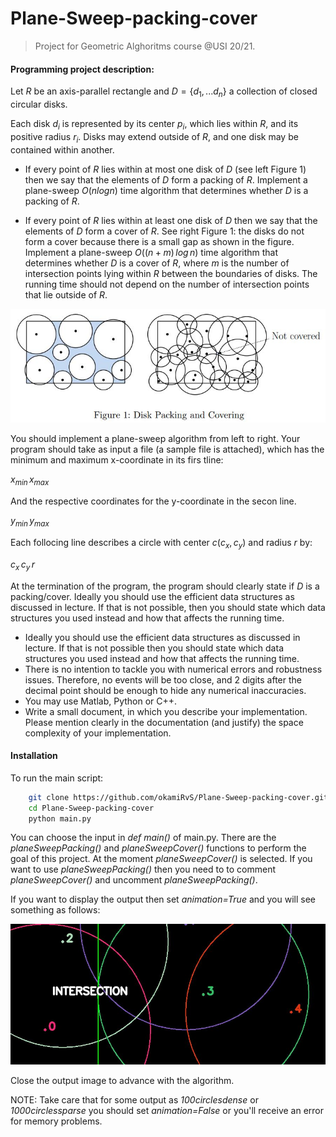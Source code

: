 # Plane-Sweep-packing-cover

> Project for Geometric Alghoritms course @USI 20/21. 

#### Programming project description:

Let $R$ be an axis-parallel rectangle and $D = \{d_1,...d_n\}$ a collection of closed circular disks.

Each disk $d_i$ is represented by its center $p_i$, which lies within $R$, and its positive radius $r_i$. Disks may extend outside of $R$, and one disk may be contained within another.

- If every point of $R$ lies within at most one disk of $D$ (see left Figure 1) then we say that the elements of $D$ form a packing of $R$. Implement a plane-sweep $O(n log n)$ time algorithm that determines whether $D$ is a packing of $R$.

- If every point of $R$ lies within at least one disk of $D$ then we say that the elements of $D$ form a cover of $R$. See right Figure 1: the disks do not form a cover because there is a small gap as shown in the figure. Implement a plane-sweep $O((n+m) \, log \, n)$ time algorithm that determines whether $D$ is a cover of $R$, where $m$ is the number of intersection points lying within $R$ between the boundaries of disks. The running time should not depend on the number of intersection points that lie outside of $R$.

![img](img/0.JPG)

You should implement a plane-sweep algorithm from left to right. Your program should take as input a file (a sample file is attached), which has the minimum and maximum x-coordinate in its firs tline:

$x_{min} \, x_{max}$

And the respective coordinates for the y-coordinate in the secon line.

$y_{min} \, y_{max}$

Each follocing line describes a circle with center $c(c_x, c_y)$ and radius $r$ by:

$c_x \, c_y \, r$

At the termination of the program, the program should clearly state if $D$ is a packing/cover. Ideally you should use the efficient data structures as discussed in lecture. If that is not possible, then you should state which data structures you used instead and how that affects the running
time.

- Ideally you should use the efficient data structures as discussed in lecture. If that is not possible then you should state which data structures you used instead and how that affects the running time.
- There is no intention to tackle you with numerical errors and robustness issues. Therefore, no events will be too close, and 2 digits after the decimal point should be enough to hide any numerical inaccuracies.
- You may use Matlab, Python or C++.
- Write a small document, in which you describe your implementation. Please mention clearly in the documentation (and justify) the space complexity of your implementation.

#### Installation
To run the main script:
```bash
	git clone https://github.com/okamiRvS/Plane-Sweep-packing-cover.git
	cd Plane-Sweep-packing-cover
	python main.py
```

You can choose the input in *def main()* of main.py. There are the *planeSweepPacking()* and *planeSweepCover()* functions to perform the goal of this project. At the moment *planeSweepCover()* is selected. If you want to use *planeSweepPacking()* then you need to to comment *planeSweepCover()* and uncomment *planeSweepPacking()*. 

If you want to display the output then set *animation=True* and you will see something as follows:

![img](img/1.JPG)

Close the output image to advance with the algorithm.

NOTE: Take care that for some output as *100circlesdense* or *1000circlessparse* you should set *animation=False* or you'll receive an error for memory problems.